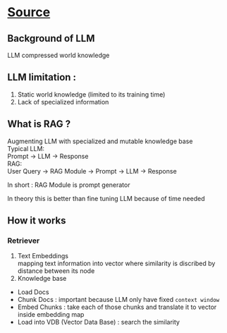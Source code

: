 # [Source](https://www.youtube.com/watch?v=Ylz779Op9Pw)
## Background of LLM
LLM compressed world knowledge
## LLM limitation :
1. Static world knowledge (limited to its training time)
2. Lack of specialized information 
## What is RAG ?
Augmenting LLM with specialized and mutable knowledge base\
Typical LLM:\
Prompt -> LLM -> Response\
RAG:\
User Query -> RAG Module -> Prompt -> LLM -> Response

In short : RAG Module is prompt generator

In theory this is better than fine tuning LLM because of time needed

## How it works
### Retriever
1. Text Embeddings\
mapping text information into vector where similarity is discribed by distance between its node
2. Knowledge base
- Load Docs
- Chunk Docs : important because LLM only have fixed `context window`
- Embed Chunks : take each of those chunks and translate it to vector inside embedding map
- Load into VDB (Vector Data Base) : search the similarity